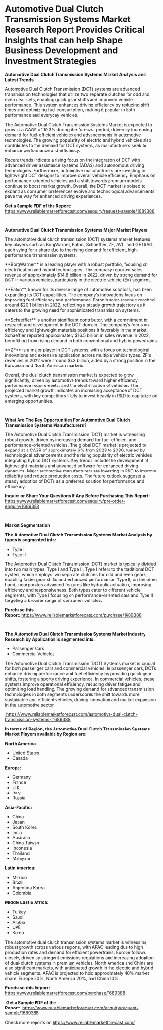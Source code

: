 <p><h1>Automotive Dual Clutch Transmission Systems Market Research Report Provides Critical Insights that can help Shape Business Development and Investment Strategies</h1></p><p><strong>Automotive Dual Clutch Transmission Systems Market Analysis and Latest Trends</strong></p>
<p><p>Automotive Dual Clutch Transmission (DCT) systems are advanced transmission technologies that utilize two separate clutches for odd and even gear sets, enabling quick gear shifts and improved vehicle performance. This system enhances driving efficiency by reducing shift times and optimizing fuel consumption, making it popular in both performance and everyday vehicles.</p><p>The Automotive Dual Clutch Transmission Systems Market is expected to grow at a CAGR of 10.3% during the forecast period, driven by increasing demand for fuel-efficient vehicles and advancements in automotive technologies. The growing popularity of electric and hybrid vehicles also contributes to the demand for DCT systems, as manufacturers seek to enhance performance and efficiency. </p><p>Recent trends indicate a rising focus on the integration of DCT with advanced driver assistance systems (ADAS) and autonomous driving technologies. Furthermore, automotive manufacturers are investing in lightweight DCT designs to improve overall vehicle efficiency. Emphasis on performance-oriented vehicles and a shift towards premium models continue to boost market growth. Overall, the DCT market is poised to expand as consumer preferences evolve and technological advancements pave the way for enhanced driving experiences.</p></p>
<p><strong>Get a Sample PDF of the Report:&nbsp;</strong> <a href="https://www.reliablemarketforecast.com/enquiry/request-sample/1689388?utm_campaign=2478&utm_medium=2&utm_source=Github&utm_content=ia&utm_term=26032025&utm_id=automotive-dual-clutch-transmission-systems">https://www.reliablemarketforecast.com/enquiry/request-sample/1689388</a></p>
<p>&nbsp;</p>
<p><strong>Automotive Dual Clutch Transmission Systems Major Market Players</strong></p>
<p><p>The automotive dual clutch transmission (DCT) systems market features key players such as BorgWarner, Eaton, Schaeffler, ZF, AVL, and GETRAG, each vying for a share due to the rising demand for efficient, high-performance transmission systems.</p><p>**BorgWarner** is a leading player with a robust portfolio, focusing on electrification and hybrid technologies. The company reported sales revenue of approximately $14.8 billion in 2022, driven by strong demand for DCT in various vehicles, particularly in the electric vehicle (EV) segment.</p><p>**Eaton**, known for its diverse range of automotive solutions, has been expanding its DCT capabilities. The company’s innovations focus on improving fuel efficiency and performance. Eaton's sales revenue reached around $20.1 billion in 2022, reflecting a steady growth trajectory as it caters to the growing need for sophisticated transmission systems.</p><p>**Schaeffler** is another significant contributor, with a commitment to research and development in the DCT domain. The company’s focus on efficiency and lightweight materials positions it favorably in the market. Schaeffler reported approximately $16.5 billion in sales revenue in 2022, benefitting from rising demand in both conventional and hybrid powertrains.</p><p>**ZF** is a major player in DCT systems, with a focus on technological innovations and extensive application across multiple vehicle types. ZF's revenues in 2022 were around $43 billion, aided by a strong position in the European and North American markets.</p><p>Overall, the dual clutch transmission market is expected to grow significantly, driven by automotive trends toward higher efficiency, performance requirements, and the electrification of vehicles. The projected market growth indicates an increasing acceptance of DCT systems, with key competitors likely to invest heavily in R&D to capitalize on emerging opportunities.</p></p>
<p>&nbsp;</p>
<p><strong>What Are The Key Opportunities For Automotive Dual Clutch Transmission Systems Manufacturers?</strong></p>
<p><p>The Automotive Dual Clutch Transmission (DCT) market is witnessing robust growth, driven by increasing demand for fuel-efficient and performance-oriented vehicles. The global DCT market is projected to expand at a CAGR of approximately 6% from 2023 to 2030, fueled by technological advancements and the rising popularity of electric vehicles integrating hybrid DCT systems. Key trends include the development of lightweight materials and advanced software for enhanced driving dynamics. Major automotive manufacturers are investing in R&D to improve reliability and reduce production costs. The future outlook suggests a steady adoption of DCTs as a preferred solution for performance and efficiency.</p></p>
<p><strong>Inquire or Share Your Questions If Any Before Purchasing This Report:</strong> <a href="https://www.reliablemarketforecast.com/enquiry/pre-order-enquiry/1689388?utm_campaign=2478&utm_medium=2&utm_source=Github&utm_content=ia&utm_term=26032025&utm_id=automotive-dual-clutch-transmission-systems">https://www.reliablemarketforecast.com/enquiry/pre-order-enquiry/1689388</a></p>
<p>&nbsp;</p>
<p><strong>Market Segmentation</strong></p>
<p><strong>The Automotive Dual Clutch Transmission Systems Market Analysis by types is segmented into:</strong></p>
<p><ul><li>Type I</li><li>Type II</li></ul></p>
<p><p>The Automotive Dual Clutch Transmission (DCT) market is typically divided into two main types: Type I and Type II. Type I refers to the traditional DCT system, which employs two separate clutches for odd and even gears, enabling faster gear shifts and enhanced performance. Type II, on the other hand, incorporates advanced features like hydraulic actuation, improving efficiency and responsiveness. Both types cater to different vehicle segments, with Type I focusing on performance-oriented cars and Type II targeting a broader range of consumer vehicles.</p></p>
<p><strong>Purchase this Report:&nbsp;</strong><a href="https://www.reliablemarketforecast.com/purchase/1689388?utm_campaign=2478&utm_medium=2&utm_source=Github&utm_content=ia&utm_term=26032025&utm_id=automotive-dual-clutch-transmission-systems">https://www.reliablemarketforecast.com/purchase/1689388</a></p>
<p>&nbsp;</p>
<p><strong>The Automotive Dual Clutch Transmission Systems Market Industry Research by Application is segmented into:</strong></p>
<p><ul><li>Passenger Cars</li><li>Commercial Vehicles</li></ul></p>
<p><p>The Automotive Dual Clutch Transmission (DCT) Systems market is crucial for both passenger cars and commercial vehicles. In passenger cars, DCTs enhance driving performance and fuel efficiency by providing quick gear shifts, fostering a sporty driving experience. In commercial vehicles, these systems improve operational efficiency, reducing driver fatigue and optimizing load handling. The growing demand for advanced transmission technologies in both segments underscores the shift towards more sustainable and efficient vehicles, driving innovation and market expansion in the automotive sector.</p></p>
<p><a href="https://www.reliablemarketforecast.com/automotive-dual-clutch-transmission-systems-r1689388?utm_campaign=2478&utm_medium=2&utm_source=Github&utm_content=ia&utm_term=26032025&utm_id=automotive-dual-clutch-transmission-systems">&nbsp;https://www.reliablemarketforecast.com/automotive-dual-clutch-transmission-systems-r1689388</a></p>
<p><strong>In terms of Region, the Automotive Dual Clutch Transmission Systems Market Players available by Region are:</strong></p>
<p>
    <p> <strong> North America: </strong>
        <ul>
            <li>United States</li>
            <li>Canada</li>
        </ul>
        </p> 
    <p> <strong> Europe: </strong>
        <ul>
            <li>Germany</li>
            <li>France</li>
            <li>U.K.</li>
            <li>Italy</li>
            <li>Russia</li>
        </ul>
        </p> 
    <p> <strong> Asia-Pacific: </strong>
        <ul>
            <li>China</li>
            <li>Japan</li>
            <li>South Korea</li>
            <li>India</li>
            <li>Australia</li>
            <li>China Taiwan</li>
            <li>Indonesia</li>
            <li>Thailand</li>
            <li>Malaysia</li>
        </ul>
        </p> 
    <p> <strong> Latin America: </strong>
        <ul>
            <li>Mexico</li>
            <li>Brazil</li>
            <li>Argentina Korea</li>
            <li>Colombia</li>
        </ul>
        </p> 
    <p> <strong> Middle East & Africa: </strong>
        <ul>
            <li>Turkey</li>
            <li>Saudi</li>
            <li>Arabia</li>
            <li>UAE</li>
            <li>Korea</li>
        </ul>
    </p>
    </p>
<p><p>The automotive dual clutch transmission systems market is witnessing robust growth across various regions, with APAC leading due to high production rates and demand for efficient powertrains. Europe follows closely, driven by stringent emissions regulations and increasing adoption of dual-clutch systems in premium vehicles. North America and China are also significant markets, with anticipated growth in the electric and hybrid vehicle segments. APAC is projected to hold approximately 40% market share, Europe 30%, North America 20%, and China 10%.</p></p>
<p><strong>Purchase this Report: </strong><a href="https://www.reliablemarketforecast.com/purchase/1689388?utm_campaign=2478&utm_medium=2&utm_source=Github&utm_content=ia&utm_term=26032025&utm_id=automotive-dual-clutch-transmission-systems">https://www.reliablemarketforecast.com/purchase/1689388</a></p>
<p>&nbsp;<strong>Get a Sample PDF of the Report:&nbsp;&nbsp;</strong><a href="https://www.reliablemarketforecast.com/enquiry/request-sample/1689388?utm_campaign=2478&utm_medium=2&utm_source=Github&utm_content=ia&utm_term=26032025&utm_id=automotive-dual-clutch-transmission-systems">https://www.reliablemarketforecast.com/enquiry/request-sample/1689388</a></p>
<p><strong></strong></p>
<p>Check more reports on <a href="https://www.reliablemarketforecast.com/?utm_campaign=2478&utm_medium=2&utm_source=Github&utm_content=ia&utm_term=26032025&utm_id=automotive-dual-clutch-transmission-systems">https://www.reliablemarketforecast.com/</a></p>